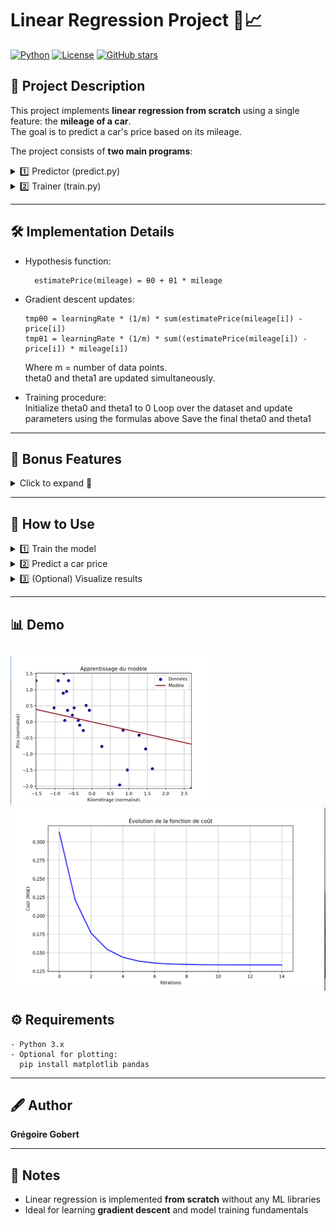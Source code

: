 # Linear Regression Project 🚗📈

[![Python](https://img.shields.io/badge/Python-3.x-blue)](https://www.python.org/) [![License](https://img.shields.io/badge/License-MIT-green)](LICENSE) [![GitHub stars](https://img.shields.io/github/stars/gregoiregobert/Linear-regression?style=social)](https://github.com/gregoiregobert/Linear-regression/stargazers)  

## 📖 Project Description
This project implements **linear regression from scratch** using a single feature: the **mileage of a car**.  
The goal is to predict a car's price based on its mileage.

The project consists of **two main programs**:

<details>
<summary>1️⃣ Predictor (predict.py)</summary>

    Prompts the user for a mileage and returns the estimated price.
    Formula used:
    estimatePrice(mileage) = θ0 + θ1 * mileage

</details>

<details>
<summary>2️⃣ Trainer (train.py)</summary>

    Reads a dataset containing mileage and price.
    Performs linear regression using gradient descent.
    Saves theta0 and theta1 for the predictor program.

</details>

---

## 🛠 Implementation Details

- Hypothesis function:

        estimatePrice(mileage) = θ0 + θ1 * mileage
  
- Gradient descent updates:

      tmpθ0 = learningRate * (1/m) * sum(estimatePrice(mileage[i]) - price[i])
      tmpθ1 = learningRate * (1/m) * sum((estimatePrice(mileage[i]) - price[i]) * mileage[i])
    Where m = number of data points.  
    theta0 and theta1 are updated simultaneously.
    
- Training procedure:  
      Initialize theta0 and theta1 to 0
      Loop over the dataset and update parameters using the formulas above
      Save the final theta0 and theta1
---

## 🎁 Bonus Features

<details>
<summary>Click to expand 🎨</summary>

    - Plot dataset points to visualize mileage vs. price
    - Plot the regression line on the same graph
    - Calculate the precision of the algorithm

</details>

---

## 🚀 How to Use

<details>
<summary>1️⃣ Train the model</summary>

    python train.py dataset.csv

    - Input: CSV file with mileage and price
    - Output: Saved theta0 and theta1

</details>

<details>
<summary>2️⃣ Predict a car price</summary>

    python predict.py

    - Enter mileage when prompted:
      Enter mileage: 15000
    - Output: Estimated price

</details>

<details>
<summary>3️⃣ (Optional) Visualize results</summary>

    python plot.py dataset.csv

    - Shows a graph with data points and regression line

</details>

---

## 📊 Demo

![Regression Demo](assets/line_reg.gif)   ![](assets/lin_reg_curve.png)
---

## ⚙ Requirements

    - Python 3.x
    - Optional for plotting:
      pip install matplotlib pandas

---

## 🖋 Author
**Grégoire Gobert**

---

## 📝 Notes

- Linear regression is implemented **from scratch** without any ML libraries
- Ideal for learning **gradient descent** and model training fundamentals
